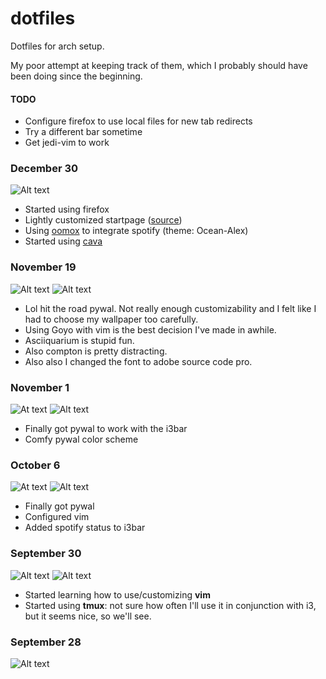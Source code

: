 # dotfiles
Dotfiles for arch setup. 

My poor attempt at keeping track of them, which I probably should have been doing since the beginning. 

#### TODO
* Configure firefox to use local files for new tab redirects
* Try a different bar sometime
* Get jedi-vim to work

### December 30

![Alt text](screenshots/dec30_setup.png?raw=True)

* Started using firefox
* Lightly customized startpage ([source](https://github.com/damienstewart/Startpages))
* Using [oomox](https://github.com/actionless/oomox) to integrate spotify (theme: Ocean-Alex)
* Started using [cava](https://github.com/karlstav/cava)

### November 19

![Alt text](screenshots/nov19_setup.png?raw=True)
![Alt text](screenshots/nov19_clean_setup.png?raw=True)

* Lol hit the road pywal. Not really enough customizability and I felt like I had to choose my wallpaper too carefully.
* Using Goyo with vim is the best decision I've made in awhile.
* Asciiquarium is stupid fun.
* Also compton is pretty distracting.
* Also also I changed the font to adobe source code pro.

### November 1

![At text](screenshots/nov1_setup2.png?raw=True)
![Alt text](screenshots/nov1_setup_clean.png?raw=True)

* Finally got pywal to work with the i3bar
* Comfy pywal color scheme

### October 6

![At text](screenshots/oct6_setup.png?raw=True)
![Alt text](screenshots/oct6_setup_clean.png?raw=True)

* Finally got pywal
* Configured vim
* Added spotify status to i3bar

### September 30

![Alt text](screenshots/sept30_setup.png?raw=true)
![Alt text](screenshots/sept30_setup_clean.png?raw=true)


* Started learning how to use/customizing **vim**
* Started using **tmux**: not sure how often I'll use it in conjunction with i3, but it seems nice, so we'll see.


### September 28

![Alt text](screenshots/sept28_setup.png?raw=true)
